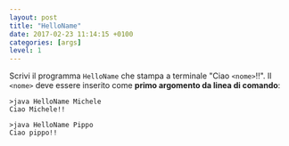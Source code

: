 ```yaml
---
layout: post
title: "HelloName"
date: 2017-02-23 11:14:15 +0100
categories: [args]
level: 1
---
```


Scrivi il programma `HelloName` che stampa a terminale "Ciao `<nome>`!!". Il `<nome>` deve essere inserito come **primo argomento da linea di comando**:

```text
>java HelloName Michele
Ciao Michele!!

>java HelloName Pippo
Ciao pippo!!
```
